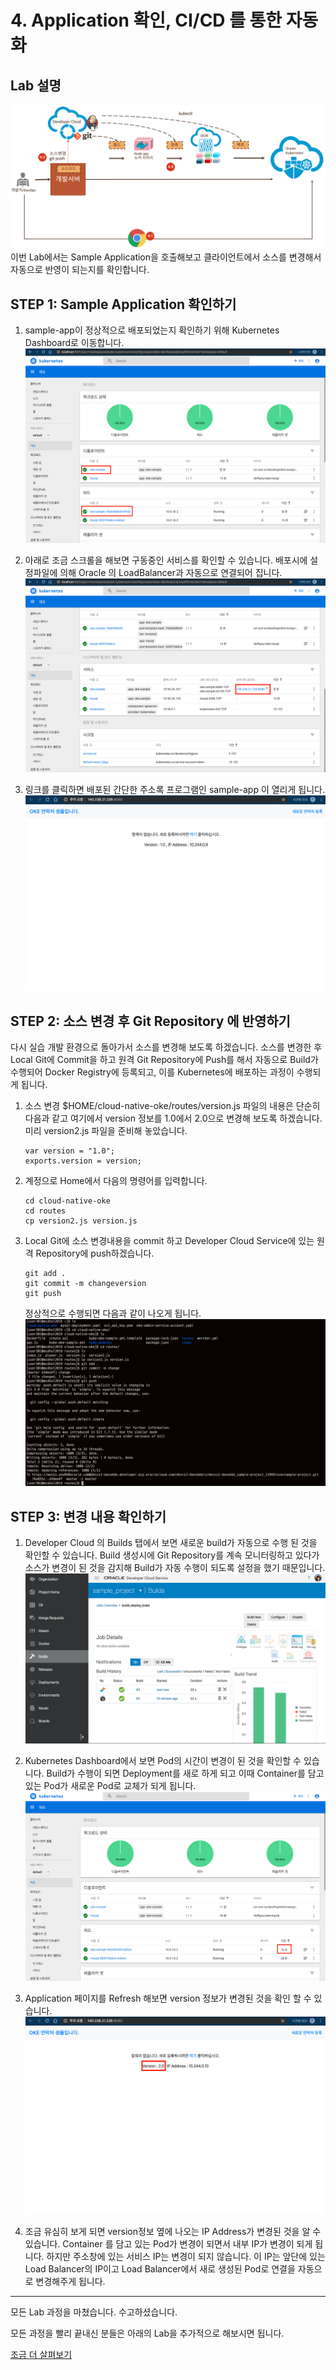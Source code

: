 # 4. Application 확인, CI/CD 를 통한 자동화
## Lab 설명
![](images/scene4.png)
이번 Lab에서는 Sample Application을 호출해보고 클라이언트에서 소스를 변경해서 자동으로 반영이 되는지를 확인합니다.

## **STEP 1**: Sample Application 확인하기

1. sample-app이 정상적으로 배포되었는지 확인하기 위해 Kubernetes Dashboard로 이동합니다.
   ![](images/kube_dash_afterweb.png)

1. 아래로 조금 스크롤을 해보면 구동중인 서비스를 확인할 수 있습니다. 배포시에 설정파일에 의해 Oracle 의 LoadBalancer과 자동으로 연결되어 집니다.
   ![](images/kube_dashboard_app.png)

1. 링크를 클릭하면 배포된 간단한 주소록 프로그램인 sample-app 이 열리게 됩니다.
![](images/app1.png)

## **STEP 2**: 소스 변경 후 Git Repository 에 반영하기
다시 실습 개발 환경으로 돌아가서 소스를 변경해 보도록 하겠습니다.
소스를 변경한 후 Local Git에 Commit을 하고 원격 Git Repository에 Push를 해서 자동으로 Build가 수행되어 Docker Registry에 등록되고, 이를 Kubernetes에 배포하는 과정이 수행되게 됩니다.

1. 소스 변경
   $HOME/cloud-native-oke/routes/version.js 파일의 내용은 단순히 다음과 같고 여기에서 version 정보를 1.0에서 2.0으로 변경해 보도록 하겠습니다. 미리 version2.js 파일을 준비해 놓았습니다.
    ```
    var version = "1.0";
    exports.version = version;
    ```
    
2. 계정으로 Home에서 다음의 명령어를 입력합니다.
    ```
    cd cloud-native-oke
    cd routes
    cp version2.js version.js
    ```
3. Local Git에 소스 변경내용을 commit 하고 Developer Cloud Service에 있는 원격 Repository에 push하겠습니다.
    ```
    git add .
    git commit -m changeversion
    git push
    ```
    정상적으로 수행되면 다음과 같이 나오게 됩니다.
    ![](images/change_source.png)

## **STEP 3**: 변경 내용 확인하기
1. Developer Cloud 의 Builds 탭에서 보면 새로운 build가 자동으로 수행 된 것을 확인할 수 있습니다. Build 생성시에 Git Repository를 계속 모니터링하고 있다가 소스가 변경이 된 것을 감지해 Build가 자동 수행이 되도록 설정을 했기 때문입니다.
![](images/job_execute2.png)

1. Kubernetes Dashboard에서 보면 Pod의 시간이 변경이 된 것을 확인할 수 있습니다. Build가 수행이 되면 Deployment를 새로 하게 되고 이때 Container를 담고 있는 Pod가 새로운 Pod로 교체가 되게 됩니다.
![](images/kube_pod_change.png)

1. Application 페이지를 Refresh 해보면 version 정보가 변경된 것을 확인 할 수 있습니다.
![](images/app2.png)

1. 조금 유심히 보게 되면 version정보 옆에 나오는 IP Address가 변경된 것을 알 수 있습니다. Container 를 담고 있는 Pod가 변경이 되면서 내부 IP가 변경이 되게 됩니다. 하지만 주소창에 있는 서비스 IP는 변경이 되지 않습니다. 이 IP는 앞단에 있는 Load Balancer의 IP이고 Load Balancer에서 새로 생성된 Pod로 연결을 자동으로 변경해주게 됩니다.

----

모든 Lab 과정을 마쳤습니다.
수고하셨습니다.

모든 과정을 빨리 끝내신 분들은 아래의 Lab을 추가적으로 해보시면 됩니다.

[조금 더 살펴보기](./more.md)